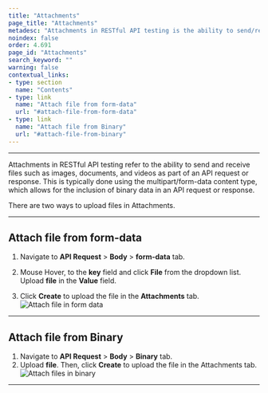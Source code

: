 ```yaml
---
title: "Attachments"
page_title: "Attachments"
metadesc: "Attachments in RESTful API testing is the ability to send/receive files such as images, docs, and videos as part of an API request or response | Learn about Attachments in RESTful API"
noindex: false
order: 4.691
page_id: "Attachments"
search_keyword: ""
warning: false
contextual_links:
- type: section
  name: "Contents" 
- type: link
  name: "Attach file from form-data"
  url: "#attach-file-from-form-data"
- type: link
  name: "Attach file from Binary"
  url: "#attach-file-from-binary"
---
```


---

Attachments in RESTful API testing refer to the ability to send and receive files such as images, documents, and videos as part of an API request or response. This is typically done using the multipart/form-data content type, which allows for the inclusion of binary data in an API request or response. 

There are two ways to upload files in Attachments.

---

## **Attach file from form-data**

1. Navigate to **API Request** > **Body** > **form-data** tab.

2. Mouse Hover, to the **key** field and click **File** from the dropdown list. Upload **file** in the **Value** field.

3. Click **Create** to upload the file in the **Attachments** tab. ![Attach file in form data](https://s3.amazonaws.com/static-docs.testsigma.com/new_images/projects/overview/attachment_formdata_restapi.gif)

---

## **Attach file from Binary**

1. Navigate to **API Request** > **Body** > **Binary** tab.
2. Upload **file**. Then, click **Create** to upload the file in the Attachments tab. ![Attach files in binary](https://s3.amazonaws.com/static-docs.testsigma.com/new_images/projects/overview/attachment_binary_restapi.gif)

---
